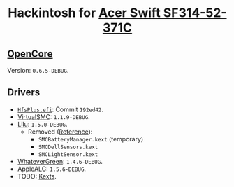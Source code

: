 <!-- markdownlint-disable MD033 -->
<div align="center">

# Hackintosh for [Acer Swift SF314-52-371C][laptop-model]

</div>

## [OpenCore][opencore]

Version: `0.6.5-DEBUG`.

## Drivers

- [`HfsPlus.efi`][hfsplus]: Commit `192ed42`.
- [VirtualSMC][virtualsmc]: `1.1.9-DEBUG`.
- [Lilu][lilu]: `1.5.0-DEBUG`.
  - Removed ([Reference][lilu-removed-reference]):
    - `SMCBatteryManager.kext` (temporary)
    - `SMCDellSensors.kext`
    - `SMCLightSensor.kext`
- [WhateverGreen][whatevergreen]: `1.4.6-DEBUG`.
- [AppleALC][applealc]: `1.5.6-DEBUG`.
- TODO: [Kexts][kexts].

[laptop-model]: https://snlookup.com/acer-swift-sf314-52-ultra-thin-nx-gplal-003-p110150
[opencore]: https://github.com/acidanthera/OpenCorePkg
[hfsplus]: https://github.com/acidanthera/OcBinaryData/blob/master/Drivers/HfsPlus.efi
[virtualsmc]: https://github.com/acidanthera/VirtualSMC
[lilu]: https://github.com/acidanthera/Lilu
[lilu-removed-reference]: https://dortania.github.io/OpenCore-Install-Guide/ktext.html#virtualsmc-plugins
[whatevergreen]: https://github.com/acidanthera/WhateverGreen
[applealc]: https://github.com/acidanthera/AppleALC
[kexts]: https://dortania.github.io/OpenCore-Install-Guide/ktext.html
